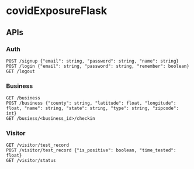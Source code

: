 # covidExposureFlask
## APIs
###  Auth
```
POST /signup {"email": string, "password": string, "name": string}
POST /login {"email": string, "password": string, "remember": boolean}
GET /logout
```

### Business
```
GET /business
POST /business {"county": string, "latitude": float, "longitude": float, "name": string, "state": string, "type": string, "zipcode": int}
GET /busiess/<business_id>/checkin
```

### Visitor
```
GET /visitor/test_record
POST /visitor/test_record {"is_positive": boolean, "time_tested": float}
GET /visitor/status
```
